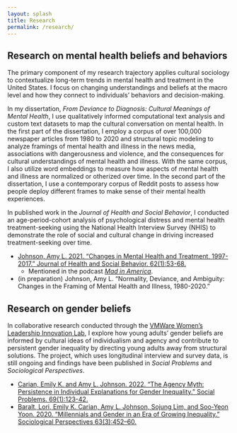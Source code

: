 ```yaml
---
layout: splash
title: Research
permalink: /research/
---
```


## Research on mental health beliefs and behaviors

The primary component of my research trajectory applies cultural sociology to contextualize long-term trends in mental health and treatment in the United States. I focus on changing understandings and beliefs at the macro level and how they connect to individuals’ behaviors and decision-making. 

In my dissertation, *From Deviance to Diagnosis: Cultural Meanings of Mental Health*, I use qualitatively informed computational text analysis and custom text datasets to map the cultural conversation on mental health. In the first part of the dissertation, I employ a corpus of over 100,000 newspaper articles from 1980 to 2020 and structural topic modeling to analyze framings of mental health and illness in the news media, associations with dangerousness and violence, and the consequences for cultural understandings of mental health and illness. With the same corpus, I also utilize word embeddings to measure how aspects of mental health and illness are normalized or otherized over time. In the second part of the dissertation, I use a contemporary corpus of Reddit posts to assess how people deploy different frames to make sense of their mental health experiences.

In published work in the *Journal of Health and Social Behavior*, I conducted an age-period-cohort analysis of psychological distress and mental health treatment-seeking using the National Health Interview Survey (NHIS) to demonstrate the role of social and cultural change in driving increased treatment-seeking over time. 

- [Johnson, Amy L. 2021. “Changes in Mental Health and Treatment, 1997-2017.” Journal of Health and Social Behavior. 62(1):53-68.](https://doi.org/10.1177/0022146520984136)
    - Mentioned in the podcast [*Mad in America*](https://www.madinamerica.com/2022/05/failings-mental-health-dangerous/).
- (in preparation) Johnson, Amy L. “Normality, Deviance, and Ambiguity: Changes in the Framing of Mental Health and Illness, 1980-2020.”

## Research on gender beliefs

In collaborative research conducted through the [VMWare Women’s Leadership Innovation Lab](https://womensleadership.stanford.edu/), I explore how young adults’ gender beliefs are informed by cultural ideas of individualism and agency and contribute to persistent gender inequality by directing young adults away from structural solutions. The project, which uses longitudinal interview and survey data, is still ongoing and findings have been published in *Social Problems* and *Sociological Perspectives*.

- [Carian, Emily K. and Amy L. Johnson. 2022. “The Agency Myth: Persistence in Individual Explanations for Gender Inequality.” Social Problems. 69(1):123-42.](https://doi.org/10.1093/socpro/spaa072)
- [Baralt, Lori, Emily K. Carian, Amy L. Johnson, Sojung Lim, and Soo-Yeon Yoon. 2020. “Millennials and Gender in an Era of Growing Inequality.” Sociological Perspectives 63(3):452–60.](https://href.li/?https://doi.org/10.1177/0731121420915870)

